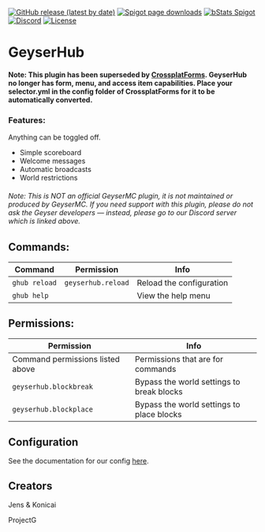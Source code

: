 [![GitHub release (latest by date)](https://img.shields.io/github/v/release/kejonaMC/GeyserHub?label=download)](https://github.com/kejonaMC/GeyserHub/releases)
[![Spigot page downloads](https://img.shields.io/spiget/downloads/95455?color=yellow&label=Spigot%20page%20downloads)](https://www.spigotmc.org/resources/geyserhub.95455/)
[![bStats Spigot](https://img.shields.io/bstats/servers/13469?color=yellow&label=Spigot%20servers)](https://bstats.org/plugin/bukkit/GeyserHub/13469)
[![Discord](https://img.shields.io/discord/853331530004299807?color=7289da&label=discord&logo=discord&logoColor=white)](https://discord.gg/M2SvqCu4e9)
[![License](https://img.shields.io/badge/License-GPL-orange)](https://github.com/kejonaMC/GeyserUpdater/blob/master/LICENSE)

# GeyserHub
#### Note: This plugin has been superseded by [CrossplatForms](https://github.com/kejonaMC/CrossplatForms). GeyserHub no longer has form, menu, and access item capabilities. Place your selector.yml in the config folder of CrossplatForms for it to be automatically converted.

### Features:
Anything can be toggled off.
- Simple scoreboard
- Welcome messages
- Automatic broadcasts
- World restrictions

###### Note: This is NOT an official GeyserMC plugin, it is not maintained or produced by GeyserMC. If you need support with this plugin, please do not ask the Geyser developers — instead, please go to our Discord server which is linked above.

## Commands:

| Command | Permission | Info |
| ------- | -----------| ---- |
| `ghub reload` | `geyserhub.reload` | Reload the configuration |
| `ghub help` |  | View the help menu|

## Permissions:

| Permission | Info |
| -----------| ---- |
| Command permissions listed above | Permissions that are for commands| 
| `geyserhub.blockbreak` | Bypass the world settings to break blocks| 
| `geyserhub.blockplace` | Bypass the world settings to place blocks|

## Configuration

See the documentation for our config [here](https://github.com/kejonaMC/GeyserHub/wiki/Configuration-Docs).

## Creators
Jens & Konicai

ProjectG
